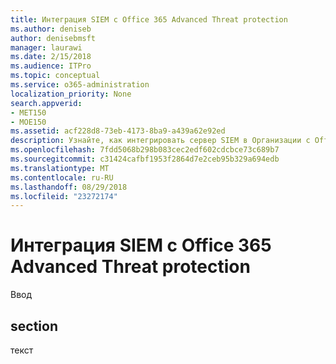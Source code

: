 ```yaml
---
title: Интеграция SIEM с Office 365 Advanced Threat protection
ms.author: deniseb
author: denisebmsft
manager: laurawi
ms.date: 2/15/2018
ms.audience: ITPro
ms.topic: conceptual
ms.service: o365-administration
localization_priority: None
search.appverid:
- MET150
- MOE150
ms.assetid: acf228d8-73eb-4173-8ba9-a439a62e92ed
description: Узнайте, как интегрировать сервер SIEM в Организации с Office 365 Advanced Threat protection.
ms.openlocfilehash: 7fdd5068b298b083cec2edf602cdcbce73c689b7
ms.sourcegitcommit: c31424cafbf1953f2864d7e2ceb95b329a694edb
ms.translationtype: MT
ms.contentlocale: ru-RU
ms.lasthandoff: 08/29/2018
ms.locfileid: "23272174"
---
```

# <a name="siem-integration-with-office-365-advanced-threat-protection"></a>Интеграция SIEM с Office 365 Advanced Threat protection

Ввод
  
## <a name="section"></a>section

текст
  

